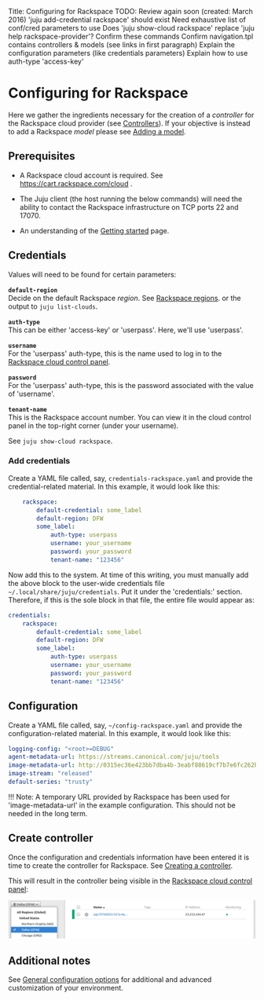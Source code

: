 Title: Configuring for Rackspace
TODO: Review again soon (created: March 2016)
      'juju add-credential rackspace' should exist
      Need exhaustive list of conf/cred parameters to use
      Does 'juju show-cloud rackspace' replace 'juju help rackspace-provider'? Confirm these commands
      Confirm navigation.tpl contains controllers & models (see links in first paragraph)
      Explain the configuration parameters (like credentials parameters)
      Explain how to use auth-type 'access-key'


# Configuring for Rackspace

Here we gather the ingredients necessary for the creation of a *controller* for
the Rackspace cloud provider (see [Controllers](./controllers.html)). If your
objective is instead to add a Rackspace *model* please see [Adding a
model](./models-adding.html).


## Prerequisites

 - A Rackspace cloud account is required. See https://cart.rackspace.com/cloud .

 - The Juju client (the host running the below commands) will need the ability
   to contact the Rackspace infrastructure on TCP ports 22 and 17070.

 - An understanding of the [Getting started](./getting-started.html) page.


## Credentials

Values will need to be found for certain parameters:

**`default-region`**<br/>
Decide on the default Rackspace *region*. See 
[Rackspace regions](https://support.rackspace.com/how-to/about-regions/).
or the output to `juju list-clouds`.

**`auth-type`**<br/>
This can be either 'access-key' or 'userpass'. Here, we'll use 'userpass'.

**`username`**<br/>
For the 'userpass' auth-type, this is the name used to log in to the
[Rackspace cloud control panel](https://mycloud.rackspace.com).

**`password`**<br/>
For the 'userpass' auth-type, this is the password associated with the value of
'username'.

**`tenant-name`**<br/>
This is the Rackspace account number. You can view it in the cloud control
panel in the top-right corner (under your username).

See `juju show-cloud rackspace`.

### Add credentials

Create a YAML file called, say, `credentials-rackspace.yaml` and provide the
credential-related material. In this example, it would look like this:

```yaml
    rackspace:
        default-credential: some_label
        default-region: DFW
        some_label:
            auth-type: userpass
            username: your_username
            password: your_password
            tenant-name: "123456"
```

Now add this to the system. At time of this writing, you must manually add the
above block to the user-wide credentials file
`~/.local/share/juju/credentials`. Put it under the 'credentials:' section.
Therefore, if this is the sole block in that file, the entire file would appear
as:

```yaml
credentials:
    rackspace:
        default-credential: some_label
        default-region: DFW
        some_label:
            auth-type: userpass
            username: your_username
            password: your_password
            tenant-name: "123456"
```


## Configuration

Create a YAML file called, say, `~/config-rackspace.yaml` and provide the
configuration-related material. In this example, it would look like this:

```yaml
logging-config: "<root>=DEBUG"
agent-metadata-url: https://streams.canonical.com/juju/tools
image-metadata-url: http://0315ec36e423bb7dba4b-3eabf88619cf7b7e6fc262bcf48df10b.r19.cf1.rackcdn.com/images
image-stream: "released"
default-series: "trusty"
```

!!! Note: A temporary URL provided by Rackspace has been used for
'image-metadata-url' in the example configuration. This should not be needed in
the long term.


## Create controller

Once the configuration and credentials information have been entered it is time
to create the controller for Rackspace. See
[Creating a controller](./controllers-creating.html).

This will result in the controller being visible in the
[Rackspace cloud control panel](https://mycloud.rackspace.com):

![bootstrap machine 0 in Rackspace portal](./media/config-rackspace_portal-machine_0.png)


## Additional notes

See [General configuration options](https://jujucharms.com/docs/stable/config-general)
for additional and advanced customization of your environment.
